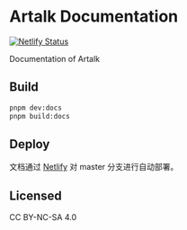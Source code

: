 # Artalk Documentation

[![Netlify Status](https://api.netlify.com/api/v1/badges/6580cce0-4b27-465e-8d73-1e6a832942e9/deploy-status)](https://app.netlify.com/sites/artalk/deploys)

Documentation of Artalk

## Build

```bash
pnpm dev:docs
pnpm build:docs
```

## Deploy

文档通过 [Netlify](https://www.netlify.com/) 对 master 分支进行自动部署。

## Licensed

CC BY-NC-SA 4.0
